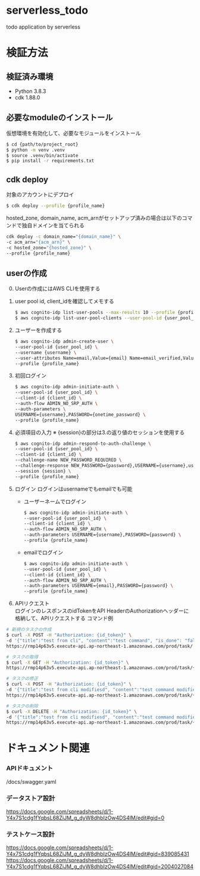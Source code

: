 # serverless_todo
todo application by serverless

# 検証方法

## 検証済み環境
- Python 3.8.3
- cdk 1.88.0

## 必要なmoduleのインストール
仮想環境を有効化して、必要なモジュールをインストール
```bash
$ cd {path/to/project_root}
$ python -m venv .venv
$ source .venv/bin/activate
$ pip install -r requirements.txt
```
## cdk deploy
対象のアカウントにデプロイ
```bash
$ cdk deploy --profile {profile_name}
```
hosted_zone, domain_name, acm_arnがセットアップ済みの場合は以下のコマンドで独自ドメインを当てられる
```bash
cdk deploy -c domain_name="{domain_name}" \
-c acm_arn="{acm_arn}" \
-c hosted_zone="{hosted_zone}" \
--profile {profile_name}
```



## userの作成
0. Userの作成にはAWS CLIを使用する

1. user pool id, client_idを確認してメモする
    ```bash
    $ aws cognito-idp list-user-pools --max-results 10 --profile {profile_name}
    $ aws cognito-idp list-user-pool-clients --user-pool-id {user_pool_id} --profile {profile_name}
    ```
2. ユーザーを作成する
    ```bash
    $ aws cognito-idp admin-create-user \
    --user-pool-id {user_pool_id} \
    --username {username} \
    --user-attributes Name=email,Value={email} Name=email_verified,Value=true \
    --profile {profile_name}
    ```

3. 初回ログイン
    ```bash
    $ aws cognito-idp admin-initiate-auth \
    --user-pool-id {user_pool_id} \
    --client-id {client_id} \
    --auth-flow ADMIN_NO_SRP_AUTH \
    --auth-parameters \
    USERNAME={username},PASSWORD={onetime_password} \
    --profile {profile_name}
    ```
4. 必須項目の入力 ※ {session}の部分は3.の返り値のセッションを使用する
    ```bash
    $ aws cognito-idp admin-respond-to-auth-challenge \
    --user-pool-id {user_pool_id} \
    --client-id {client_id} \
    --challenge-name NEW_PASSWORD_REQUIRED \
    --challenge-response NEW_PASSWORD={password},USERNAME={username},userAttributes.given_name=ユーザー,userAttributes.family_name=テスト,userAttributes.email={email} \
    --session {session} \
    --profile {profile_name}
    ```

5. ログイン
  ログインはusernameでもemailでも可能
    - ユーザーネームでログイン
      ```bash
      $ aws cognito-idp admin-initiate-auth \
      --user-pool-id {user_pool_id} \
      --client-id {client_id} \
      --auth-flow ADMIN_NO_SRP_AUTH \
      --auth-parameters USERNAME={username},PASSWORD={password} \
      --profile {profile_name}
      ```
    - emailでログイン
      ```bash
      $ aws cognito-idp admin-initiate-auth \
      --user-pool-id {user_pool_id} \
      --client-id {client_id} \
      --auth-flow ADMIN_NO_SRP_AUTH \
      --auth-parameters USERNAME={email},PASSWORD={password} \
      --profile {profile_name}
      ```
6. APIリクエスト  
  ログインのレスポンスのidTokenをAPI HeaderのAuthorizationヘッダーに格納して、APIリクエストする
  コマンド例
  ```bash
  # 新規のタスクの作成
  $ curl -X POST -H "Authorization: {id_token}" \
  -d '{"title":"test from cli", "content":"test command", "is_done": "false", "priority": "high"}' \
  https://rmp14p63v5.execute-api.ap-northeast-1.amazonaws.com/prod/task/

  # タスクの取得
  $ curl -X GET -H "Authorization: {id_token}" \
  https://rmp14p63v5.execute-api.ap-northeast-1.amazonaws.com/prod/task/{task_id}

  # タスクの修正
  $ curl -X POST -H "Authorization: {id_token}" \
  -d '{"title":"test from cli modifiesd", "content":"test command modifiesd", "is_done": "true", "priority": "medium"}' \
  https://rmp14p63v5.execute-api.ap-northeast-1.amazonaws.com/prod/task/{task_id}

  # タスクの削除
  $ curl -X DELETE -H "Authorization: {id_token}" \
  -d '{"title":"test from cli modifiesd", "content":"test command modifiesd", "is_done": "true", "priority": "medium"}' \
  https://rmp14p63v5.execute-api.ap-northeast-1.amazonaws.com/prod/task/{task_id}
  ```


# ドキュメント関連

### APIドキュメント
/docs/swagger.yaml

### データストア設計
https://docs.google.com/spreadsheets/d/1-Y4x7S1cdg1fYqbsL68ZiJM_g_dyW8dhbIzOw4DS4lM/edit#gid=0

### テストケース設計
https://docs.google.com/spreadsheets/d/1-Y4x7S1cdg1fYqbsL68ZiJM_g_dyW8dhbIzOw4DS4lM/edit#gid=839085431
https://docs.google.com/spreadsheets/d/1-Y4x7S1cdg1fYqbsL68ZiJM_g_dyW8dhbIzOw4DS4lM/edit#gid=2004027084